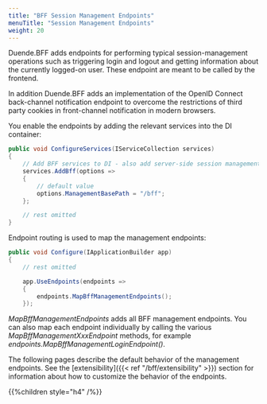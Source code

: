 ```yaml
---
title: "BFF Session Management Endpoints"
menuTitle: "Session Management Endpoints"
weight: 20
---
```


Duende.BFF adds endpoints for performing typical session-management operations such as triggering login and logout and getting information about the currently logged-on user. These endpoint are meant to be called by the frontend.

In addition Duende.BFF adds an implementation of the OpenID Connect back-channel notification endpoint to overcome the restrictions of third party cookies in front-channel notification in modern browsers.

You enable the endpoints by adding the relevant services into the DI container:

```csharp
public void ConfigureServices(IServiceCollection services)
{
    // Add BFF services to DI - also add server-side session management
    services.AddBff(options => 
    {
        // default value
        options.ManagementBasePath = "/bff";
    };

    // rest omitted
}
```

Endpoint routing is used to map the management endpoints:

```csharp
public void Configure(IApplicationBuilder app)
{
    // rest omitted

    app.UseEndpoints(endpoints =>
    {
        endpoints.MapBffManagementEndpoints();
    });
```

*MapBffManagementEndpoints* adds all BFF management endpoints. You can also map each endpoint individually by calling the various *MapBffManagementXxxEndpoint* methods, for example *endpoints.MapBffManagementLoginEndpoint()*.

The following pages describe the default behavior of the management endpoints. See the [extensibility]({{< ref "/bff/extensibility" >}}) section for information about how to customize the behavior of the endpoints.

{{%children style="h4" /%}}
